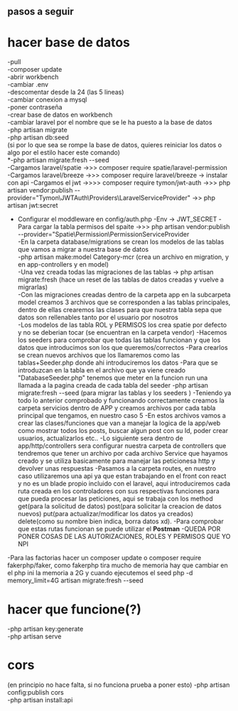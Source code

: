 ## pasos a seguir


# hacer base de datos

-pull  
-composer update  
-abrir workbench  
-cambiar .env  
-descomentar desde la 24 (las 5 lineas)  
-cambiar conexion a mysql  
-poner contraseña  
-crear base de datos en workbench  
-cambiar laravel por el nombre que se le ha puesto a la base de datos  
-php artisan migrate  
-php artisan db:seed  
(si por lo que sea se rompe la base de datos, quieres reiniciar los datos o algo por el estilo hacer este comando)  
*-php artisan migrate:fresh --seed  
-Cargamos laravel/spatie ->>> composer require spatie/laravel-permission  
-Cargamos laravel/breeze ->>> composer require laravel/breeze   -> instalar con api
-Cargamos el jwt ->>>> composer require tymon/jwt-auth ->>> php artisan vendor:publish --provider="Tymon\JWTAuth\Providers\LaravelServiceProvider" ->> php artisan jwt:secret
- Configurar el moddleware en config/auth.php
-Env -> JWT_SECRET
-Para cargar la tabla permisos del spaite ->>> php artisan vendor:publish --provider="Spatie\Permission\PermissionServiceProvider  
-En la carpeta database/migrations se crean los modelos de las tablas que vamos a migrar a nuestra base de datos  
-php artisan make:model Category-mcr (crea un archivo en migration, y en app-controllers y en model)  
-Una vez creada todas las migraciones de las tablas -> php artisan migrate:fresh (hace un reset de las tablas de datos creadas y vuelve a migrarlas)  
-Con las migraciones creadas dentro de la carpeta app en la subcarpeta model creamos 3 archivos que se corresponden a las tablas principales, dentro de ellas crearemos las clases para que nuestra tabla  sepa que datos son rellenables tanto por el usuario por nosotros  
-Los modelos de las tabla ROL y PERMISOS los crea spatie por defecto y no se deberian tocar (se encuentran en la carpeta vendor)
-Hacemos los seeders para comprobar que todas las tablas funcionan y que los datos que introducimos son los que queremos/correctos
    -Para crearlos se crean nuevos archivos que los llamaremos como las tablas+Seeder.php donde ahi introduciremos los datos
    -Para que se introduzcan en la tabla en el archivo que ya viene creado "DatabaseSeeder.php" tenemos que meter en la funcion run una llamada a la pagina creada de cada tabla del seeder
-php artisan migrate:fresh --seed (para migrar las tablas y los seeders )
-Teniendo ya todo lo anterior comprobado y funcionando correctamente creamos la carpeta servicios dentro de APP y creamos archivos por cada tabla principal que tengamos, en nuestro caso 5
-En estos archivos vamos a crear las clases/funciones que van a manejar la logica de la app/web como mostrar todos los posts, buscar algun post con su Id, poder crear usuarios, actualizarlos etc..
-Lo siguiente sera dentro de app/http/controllers sera configurar nuestra carpeta de controllers que tendremos que tener un archivo por cada archivo Service que hayamos creado y se utiliza basicamente para manejar las peticionesa http y devolver unas respuestas
-Pasamos a la carpeta routes, en nuestro caso utilizaremos una api ya que estan trabajando en el front con react y no es un blade propio incluido con el laravel, aqui introduciremos cada ruta creada en los controladores con sus respectivas funciones para que pueda procesar las peticiones, aqui se trabaja con los method get(para la solicitud de datos) post(para solicitar la creacion de datos nuevos) put(para actualizar/modificar los datos ya creados) delete(como su nombre bien indica, borra datos xd).
-Para comprobar que estas rutas funcionan se puede utilizar el **Postman** 
-QUEDA POR PONER COSAS DE LAS AUTORIZACIONES, ROLES Y PERMISOS QUE YO NPI

-Para las factorias hacer un composer update o composer require fakerphp/faker, como fakerphp tira mucho de memoria hay que cambiar en el php ini la memoria a 2G y cuando ejecutemos el seed 
php -d memory_limit=4G artisan migrate:fresh --seed
# hacer que funcione(?)

-php artisan key:generate  
-php artisan serve  


# cors
(en principio no hace falta, si no funciona prueba a poner esto)
-php artisan config:publish cors   <!-- puede que no haga falta -->  
-php artisan install:api  